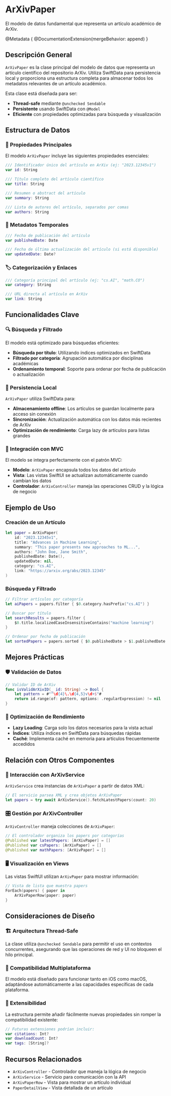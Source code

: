 # ArXivPaper

El modelo de datos fundamental que representa un artículo académico de ArXiv.

@Metadata {
    @DocumentationExtension(mergeBehavior: append)
}

## Descripción General

``ArXivPaper`` es la clase principal del modelo de datos que representa un artículo científico del repositorio ArXiv. Utiliza SwiftData para persistencia local y proporciona una estructura completa para almacenar todos los metadatos relevantes de un artículo académico.

Esta clase está diseñada para ser:
- **Thread-safe** mediante `@unchecked Sendable`
- **Persistente** usando SwiftData con `@Model`
- **Eficiente** con propiedades optimizadas para búsqueda y visualización

## Estructura de Datos

### 🔑 Propiedades Principales

El modelo ``ArXivPaper`` incluye las siguientes propiedades esenciales:

```swift
/// Identificador único del artículo en ArXiv (ej: "2023.12345v1")
var id: String

/// Título completo del artículo científico
var title: String

/// Resumen o abstract del artículo
var summary: String

/// Lista de autores del artículo, separados por comas
var authors: String
```

### 📅 Metadatos Temporales

```swift
/// Fecha de publicación del artículo
var publishedDate: Date

/// Fecha de última actualización del artículo (si está disponible)
var updatedDate: Date?
```

### 🏷️ Categorización y Enlaces

```swift
/// Categoría principal del artículo (ej: "cs.AI", "math.CO")
var category: String

/// URL directa al artículo en ArXiv
var link: String
```

## Funcionalidades Clave

### 🔍 Búsqueda y Filtrado

El modelo está optimizado para búsquedas eficientes:

- **Búsqueda por título**: Utilizando índices optimizados en SwiftData
- **Filtrado por categoría**: Agrupación automática por disciplinas académicas
- **Ordenamiento temporal**: Soporte para ordenar por fecha de publicación o actualización

### 💾 Persistencia Local

``ArXivPaper`` utiliza SwiftData para:

- **Almacenamiento offline**: Los artículos se guardan localmente para acceso sin conexión
- **Sincronización**: Actualización automática con los datos más recientes de ArXiv
- **Optimización de rendimiento**: Carga lazy de artículos para listas grandes

### 🔄 Integración con MVC

El modelo se integra perfectamente con el patrón MVC:

- **Modelo**: ``ArXivPaper`` encapsula todos los datos del artículo
- **Vista**: Las vistas SwiftUI se actualizan automáticamente cuando cambian los datos
- **Controlador**: ``ArXivController`` maneja las operaciones CRUD y la lógica de negocio

## Ejemplo de Uso

### Creación de un Artículo

```swift
let paper = ArXivPaper(
    id: "2023.12345v1",
    title: "Advances in Machine Learning",
    summary: "This paper presents new approaches to ML...",
    authors: "John Doe, Jane Smith",
    publishedDate: Date(),
    updatedDate: nil,
    category: "cs.AI",
    link: "https://arxiv.org/abs/2023.12345"
)
```

### Búsqueda y Filtrado

```swift
// Filtrar artículos por categoría
let aiPapers = papers.filter { $0.category.hasPrefix("cs.AI") }

// Buscar por título
let searchResults = papers.filter { 
    $0.title.localizedCaseInsensitiveContains("machine learning") 
}

// Ordenar por fecha de publicación
let sortedPapers = papers.sorted { $0.publishedDate > $1.publishedDate }
```

## Mejores Prácticas

### 🛡️ Validación de Datos

```swift
// Validar ID de ArXiv
func isValidArXivID(_ id: String) -> Bool {
    let pattern = #"^\d{4}\.\d{4,5}v\d+$"#
    return id.range(of: pattern, options: .regularExpression) != nil
}
```

### 🎯 Optimización de Rendimiento

- **Lazy Loading**: Carga solo los datos necesarios para la vista actual
- **Índices**: Utiliza índices en SwiftData para búsquedas rápidas
- **Caché**: Implementa caché en memoria para artículos frecuentemente accedidos

## Relación con Otros Componentes

### 🔗 Interacción con ArXivService

``ArXivService`` crea instancias de ``ArXivPaper`` a partir de datos XML:

```swift
// El servicio parsea XML y crea objetos ArXivPaper
let papers = try await ArXivService().fetchLatestPapers(count: 20)
```

### 🎛️ Gestión por ArXivController

``ArXivController`` maneja colecciones de ``ArXivPaper``:

```swift
// El controlador organiza los papers por categorías
@Published var latestPapers: [ArXivPaper] = []
@Published var csPapers: [ArXivPaper] = []
@Published var mathPapers: [ArXivPaper] = []
```

### 🖥️ Visualización en Views

Las vistas SwiftUI utilizan ``ArXivPaper`` para mostrar información:

```swift
// Vista de lista que muestra papers
ForEach(papers) { paper in
    ArXivPaperRow(paper: paper)
}
```

## Consideraciones de Diseño

### 🏗️ Arquitectura Thread-Safe

La clase utiliza `@unchecked Sendable` para permitir el uso en contextos concurrentes, asegurando que las operaciones de red y UI no bloqueen el hilo principal.

### 📱 Compatibilidad Multiplataforma

El modelo está diseñado para funcionar tanto en iOS como macOS, adaptándose automáticamente a las capacidades específicas de cada plataforma.

### 🔄 Extensibilidad

La estructura permite añadir fácilmente nuevas propiedades sin romper la compatibilidad existente:

```swift
// Futuras extensiones podrían incluir:
var citations: Int?
var downloadCount: Int?
var tags: [String]?
```

## Recursos Relacionados

- ``ArXivController`` - Controlador que maneja la lógica de negocio
- ``ArXivService`` - Servicio para comunicación con la API
- ``ArXivPaperRow`` - Vista para mostrar un artículo individual
- ``PaperDetailView`` - Vista detallada de un artículo
